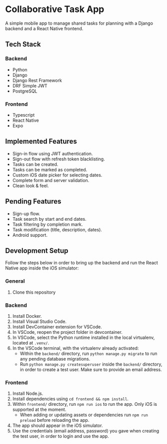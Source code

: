# Collaborative Task App

A simple mobile app to manage shared tasks for planning with a Django backend and a React Native frontend.

## Tech Stack

### Backend

* Python
* Django
* Django Rest Framework
* DRF Simple JWT
* PostgreSQL

### Frontend

* Typescript
* React Native
* Expo

## Implemented Features

* Sign-in flow using JWT authentication.
* Sign-out flow with refresh token blacklisting.
* Tasks can be created.
* Tasks can be marked as completed.
* Custom iOS date picker for selecting dates.
* Complete form and server validation.
* Clean look & feel.

## Pending Features

* Sign-up flow.
* Task search by start and end dates.
* Task filtering by completion mark.
* Task modification (title, description, dates).
* Android support.

## Development Setup

Follow the steps below in order to bring up the backend and run the React Native app inside the iOS simulator:

### General

1. Clone this repository

### Backend

1. Install Docker.
2. Install Visual Studio Code.
3. Install DevContainer extension for VSCode.
4. In VSCode, reopen the project folder in devcontainer.
5. In VSCode, select the Python runtime installed in the local virtualenv, located at `.venv/`.
6. In the VSCode terminal, with the virtualenv already activated:
    * Within the `backend/` directory, run `python manage.py migrate` to run any pending database migrations.
    * Run `python manage.py createsuperuser` inside the `backend/` directory, in order to create a test user. Make sure to provide an email address.

### Frontend

1. Install Node.js.
2. Install dependencies using `cd frontend && npm install`.
3. Within `frontend/` directory, run `npm run ios` to run the app. Only iOS is supported at the moment.
    * When adding or updating assets or dependencies run `npm run preload` before reloading the app.
4. The app should appear in the iOS simulator.
5. Use the credentials (email address, password) you gave when creating the test user, in order to login and use the app.

